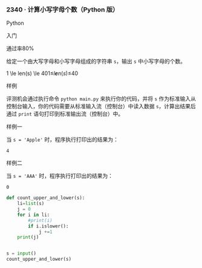 ### 2340 · 计算小写字母个数（Python 版）

Python

入门

通过率80%

给定一个由大写字母和小写字母组成的字符串 `s`，输出 `s` 中小写字母的个数。

1 \le len(s) \le 401≤*l**e**n*(*s*)≤40

样例

评测机会通过执行命令 `python main.py` 来执行你的代码，并将 `s` 作为标准输入从控制台输入，你的代码需要从标准输入流（控制台）中读入数据 `s`，计算出结果后通过 `print` 语句打印到标准输出流（控制台）中。

样例一

当 `s = 'Apple'` 时，程序执行打印出的结果为：

```
4
```

样例二

当 `s = 'AAA'` 时，程序执行打印出的结果为：

```
0
```



```python
def count_upper_and_lower(s):
    li=list(s)
    j = 0
    for i in li:
        #print(i)
        if i.islower():
            j +=1
    print(j)


s = input()
count_upper_and_lower(s)
```

